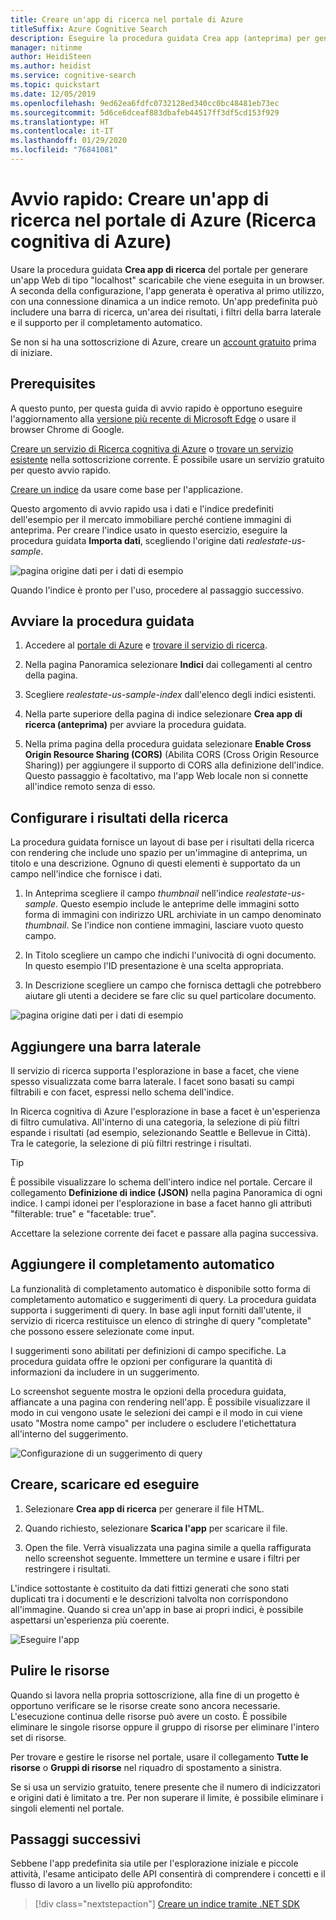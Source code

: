 ```yaml
---
title: Creare un'app di ricerca nel portale di Azure
titleSuffix: Azure Cognitive Search
description: Eseguire la procedura guidata Crea app (anteprima) per generare pagine e script HTML per un'app Web operativa. La pagina include una barra di ricerca, un'area dei risultati, una barra laterale e il supporto per il completamento automatico.
manager: nitinme
author: HeidiSteen
ms.author: heidist
ms.service: cognitive-search
ms.topic: quickstart
ms.date: 12/05/2019
ms.openlocfilehash: 9ed62ea6fdfc0732128ed340cc0bc48481eb73ec
ms.sourcegitcommit: 5d6ce6dceaf883dbafeb44517ff3df5cd153f929
ms.translationtype: HT
ms.contentlocale: it-IT
ms.lasthandoff: 01/29/2020
ms.locfileid: "76841081"
---
```

# <a name="quickstart-create-a-search-app-in-the-portal-azure-cognitive-search"></a>Avvio rapido: Creare un'app di ricerca nel portale di Azure (Ricerca cognitiva di Azure)

Usare la procedura guidata **Crea app di ricerca** del portale per generare un'app Web di tipo "localhost" scaricabile che viene eseguita in un browser. A seconda della configurazione, l'app generata è operativa al primo utilizzo, con una connessione dinamica a un indice remoto. Un'app predefinita può includere una barra di ricerca, un'area dei risultati, i filtri della barra laterale e il supporto per il completamento automatico.

Se non si ha una sottoscrizione di Azure, creare un [account gratuito](https://azure.microsoft.com/free/?WT.mc_id=A261C142F) prima di iniziare. 

## <a name="prerequisites"></a>Prerequisites

A questo punto, per questa guida di avvio rapido è opportuno eseguire l'aggiornamento alla [versione più recente di Microsoft Edge](https://www.microsoft.com/edge) o usare il browser Chrome di Google.

[Creare un servizio di Ricerca cognitiva di Azure](search-create-service-portal.md) o [trovare un servizio esistente](https://ms.portal.azure.com/#blade/HubsExtension/BrowseResourceBlade/resourceType/Microsoft.Search%2FsearchServices) nella sottoscrizione corrente. È possibile usare un servizio gratuito per questo avvio rapido. 

[Creare un indice](search-create-index-portal.md) da usare come base per l'applicazione. 

Questo argomento di avvio rapido usa i dati e l'indice predefiniti dell'esempio per il mercato immobiliare perché contiene immagini di anteprima. Per creare l'indice usato in questo esercizio, eseguire la procedura guidata **Importa dati**, scegliendo l'origine dati *realestate-us-sample*.

![pagina origine dati per i dati di esempio](media/search-create-app-portal/import-data-realestate.png)

Quando l'indice è pronto per l'uso, procedere al passaggio successivo.

## <a name="start-the-wizard"></a>Avviare la procedura guidata

1. Accedere al [portale di Azure](https://portal.azure.com) e [trovare il servizio di ricerca](https://ms.portal.azure.com/#blade/HubsExtension/BrowseResourceBlade/resourceType/Microsoft.Search%2FsearchServices).

1. Nella pagina Panoramica selezionare **Indici** dai collegamenti al centro della pagina. 

1. Scegliere *realestate-us-sample-index* dall'elenco degli indici esistenti.

1. Nella parte superiore della pagina di indice selezionare **Crea app di ricerca (anteprima)** per avviare la procedura guidata.

1. Nella prima pagina della procedura guidata selezionare **Enable Cross Origin Resource Sharing (CORS)** (Abilita CORS (Cross Origin Resource Sharing)) per aggiungere il supporto di CORS alla definizione dell'indice. Questo passaggio è facoltativo, ma l'app Web locale non si connette all'indice remoto senza di esso.

## <a name="configure-search-results"></a>Configurare i risultati della ricerca

La procedura guidata fornisce un layout di base per i risultati della ricerca con rendering che include uno spazio per un'immagine di anteprima, un titolo e una descrizione. Ognuno di questi elementi è supportato da un campo nell'indice che fornisce i dati. 

1. In Anteprima scegliere il campo *thumbnail* nell'indice *realestate-us-sample*. Questo esempio include le anteprime delle immagini sotto forma di immagini con indirizzo URL archiviate in un campo denominato *thumbnail*. Se l'indice non contiene immagini, lasciare vuoto questo campo.

1. In Titolo scegliere un campo che indichi l'univocità di ogni documento. In questo esempio l'ID presentazione è una scelta appropriata.

1. In Descrizione scegliere un campo che fornisca dettagli che potrebbero aiutare gli utenti a decidere se fare clic su quel particolare documento.

![pagina origine dati per i dati di esempio](media/search-create-app-portal/configure-results.png)

## <a name="add-a-sidebar"></a>Aggiungere una barra laterale

Il servizio di ricerca supporta l'esplorazione in base a facet, che viene spesso visualizzata come barra laterale. I facet sono basati su campi filtrabili e con facet, espressi nello schema dell'indice.

In Ricerca cognitiva di Azure l'esplorazione in base a facet è un'esperienza di filtro cumulativa. All'interno di una categoria, la selezione di più filtri espande i risultati (ad esempio, selezionando Seattle e Bellevue in Città). Tra le categorie, la selezione di più filtri restringe i risultati.

> [!TIP]
> È possibile visualizzare lo schema dell'intero indice nel portale. Cercare il collegamento **Definizione di indice (JSON)** nella pagina Panoramica di ogni indice. I campi idonei per l'esplorazione in base a facet hanno gli attributi "filterable: true" e "facetable: true".

Accettare la selezione corrente dei facet e passare alla pagina successiva.


## <a name="add-typeahead"></a>Aggiungere il completamento automatico

La funzionalità di completamento automatico è disponibile sotto forma di completamento automatico e suggerimenti di query. La procedura guidata supporta i suggerimenti di query. In base agli input forniti dall'utente, il servizio di ricerca restituisce un elenco di stringhe di query "completate" che possono essere selezionate come input.

I suggerimenti sono abilitati per definizioni di campo specifiche. La procedura guidata offre le opzioni per configurare la quantità di informazioni da includere in un suggerimento. 

Lo screenshot seguente mostra le opzioni della procedura guidata, affiancate a una pagina con rendering nell'app. È possibile visualizzare il modo in cui vengono usate le selezioni dei campi e il modo in cui viene usato "Mostra nome campo" per includere o escludere l'etichettatura all'interno del suggerimento.

![Configurazione di un suggerimento di query](media/search-create-app-portal/suggestions.png)

## <a name="create-download-and-execute"></a>Creare, scaricare ed eseguire

1. Selezionare **Crea app di ricerca** per generare il file HTML.

1. Quando richiesto, selezionare **Scarica l'app** per scaricare il file.

1. Open the file. Verrà visualizzata una pagina simile a quella raffigurata nello screenshot seguente. Immettere un termine e usare i filtri per restringere i risultati. 

L'indice sottostante è costituito da dati fittizi generati che sono stati duplicati tra i documenti e le descrizioni talvolta non corrispondono all'immagine. Quando si crea un'app in base ai propri indici, è possibile aspettarsi un'esperienza più coerente.

![Eseguire l'app](media/search-create-app-portal/run-app.png)


## <a name="clean-up-resources"></a>Pulire le risorse

Quando si lavora nella propria sottoscrizione, alla fine di un progetto è opportuno verificare se le risorse create sono ancora necessarie. L'esecuzione continua delle risorse può avere un costo. È possibile eliminare le singole risorse oppure il gruppo di risorse per eliminare l'intero set di risorse.

Per trovare e gestire le risorse nel portale, usare il collegamento **Tutte le risorse** o **Gruppi di risorse** nel riquadro di spostamento a sinistra.

Se si usa un servizio gratuito, tenere presente che il numero di indicizzatori e origini dati è limitato a tre. Per non superare il limite, è possibile eliminare i singoli elementi nel portale. 

## <a name="next-steps"></a>Passaggi successivi

Sebbene l'app predefinita sia utile per l'esplorazione iniziale e piccole attività, l'esame anticipato delle API consentirà di comprendere i concetti e il flusso di lavoro a un livello più approfondito:

> [!div class="nextstepaction"]
> [Creare un indice tramite .NET SDK](https://docs.microsoft.com/azure/search/search-create-index-dotnet)